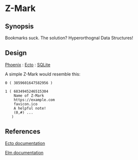 Z-Mark
======

Synopsis
--------

Bookmarks suck. The solution? Hyperorthognal Data Structures!

Design
------

[Phoenix](http://www.phoenixframework.org/) : [Ecto](http://hexdocs.pm/ecto/Ecto.html) : [SQLite](https://www.sqlite.org/)

A simple Z-Mark would resemble this:

```
0 ( 3859601647582956 )

1 ( 6834945246515304
    Name of Z-Mark
    https://example.com
    favicon.ico
    A helpful note!
    (0,#) ...
   )
```

References
----------

[Ecto documentation](http://hexdocs.pm/ecto/Ecto.html)

[Elm documentation](http://elm-lang.org/docs)
